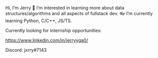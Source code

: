 Hi, I’m Jerry
🎈 I’m interested in learning more about data structures/algorithms and all aspects of fullstack dev.
👓 I’m currently learning Python, C/C++, JS/TS.

Currently looking for internship opportunities:

https://www.linkedin.com/in/jerryyga0/

Discord: jxrry#7143


<!---
jjxrry/jjxrry is a ✨ special ✨ repository because its `README.md` (this file) appears on your GitHub profile.
You can click the Preview link to take a look at your changes.
--->

